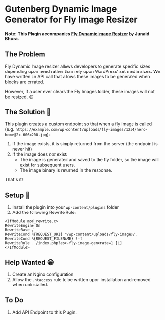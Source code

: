 Gutenberg Dynamic Image Generator for Fly Image Resizer
=======================================================

#### Note: This Plugin accompanies [Fly Dynamic Image Resizer](https://wordpress.org/plugins/fly-dynamic-image-resizer/) by Junaid Bhura.

## The Problem

Fly Dynamic Image resizer allows developers to generate specific sizes depending upon need rather than rely upon WordPress’ set media sizes. We have written an API call that allows these images to be generated when blocks are created.

However, if a user ever clears the Fly Images folder, these images will not be resized. :weary:

## The Solution :raised_hands:

This plugin creates a custom endpoint so that when a fly image is called (e.g. `https://example.com/wp-content/uploads/fly-images/1234/hero-home@2x-606x200.jpg`):

1. If the image exists, it is simply returned from the server (the endpoint is never hit)
2. If the image does _not_ exist:
	- The image is generated and saved to the fly folder, so the image will exist for subsequent users.
	- The image binary is returned in the response.

That's it!

## Setup :hammer:

1. Install the plugin into your `wp-content/plugins` folder
2. Add the following Rewrite Rule:

````
<IfModule mod_rewrite.c>
RewriteEngine On
RewriteBase /
RewriteCond %{REQUEST_URI} ^/wp-content/uploads/fly-images/.
RewriteCond %{REQUEST_FILENAME} !-f
RewriteRule . /index.php?esc-fly-image-generate=1 [L]
</IfModule>
````

## Help Wanted :grin:

1. Create an Nginx configuration
2. Allow the `.htaccess` rule to be written upon installation and removed when uninstalled.

## To Do

1. Add API Endpoint to this Plugin.
